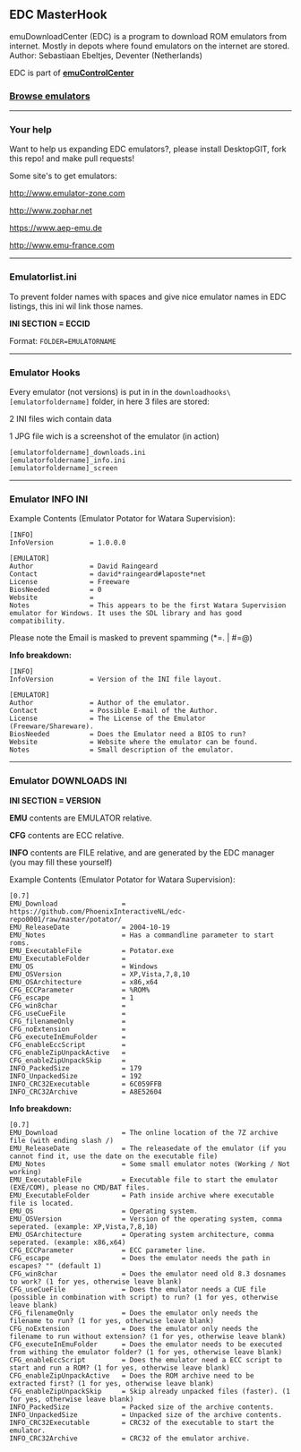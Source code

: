 ## EDC MasterHook

emuDownloadCenter (EDC) is a program to download ROM emulators from internet.
Mostly in depots where found emulators on the internet are stored.
Author: Sebastiaan Ebeltjes, Deventer (Netherlands)

EDC is part of [**emuControlCenter**](https://github.com/PhoenixInteractiveNL/emuControlCenter/wiki)

### [**Browse emulators**](https://github.com/PhoenixInteractiveNL/edc-masterhook/tree/master/downloadhooks#emulator-listings)
***
### Your help

Want to help us expanding EDC emulators?, please install DesktopGIT, fork this repo! and make pull requests!

Some site's to get emulators:

http://www.emulator-zone.com

http://www.zophar.net

https://www.aep-emu.de

http://www.emu-france.com

***
### Emulatorlist.ini

To prevent folder names with spaces and give nice emulator names in EDC listings, this ini wil link those names.

**INI SECTION = ECCID**

Format: `FOLDER=EMULATORNAME`
***
### Emulator Hooks

Every emulator (not versions) is put in in the `downloadhooks\[emulatorfoldername]` folder, in here 3 files are stored:

2 INI files wich contain data

1 JPG file wich is a screenshot of the emulator (in action)

    [emulatorfoldername]_downloads.ini
    [emulatorfoldername]_info.ini
    [emulatorfoldername]_screen
***
### Emulator INFO INI

Example Contents (Emulator Potator for Watara Supervision):

    [INFO]
    InfoVersion         = 1.0.0.0

    [EMULATOR]
    Author              = David Raingeard
    Contact             = david*raingeard#laposte*net
    License             = Freeware
    BiosNeeded          = 0
    Website             = 
    Notes               = This appears to be the first Watara Supervision emulator for Windows. It uses the SDL library and has good compatibility.

Please note the Email is masked to prevent spamming (*=. | #=@)

**Info breakdown:**

    [INFO]
    InfoVersion	        = Version of the INI file layout.

    [EMULATOR]
    Author              = Author of the emulator.
    Contact             = Possible E-mail of the Author.
    License             = The License of the Emulator (Freeware/Shareware).
    BiosNeeded          = Does the Emulator need a BIOS to run?
    Website             = Website where the emulator can be found.
    Notes               = Small description of the emulator.

***
### Emulator DOWNLOADS INI

**INI SECTION = VERSION**

**EMU** contents are EMULATOR relative.

**CFG** contents are ECC relative.

**INFO** contents are FILE relative, and are generated by the EDC manager (you may fill these yourself)

Example Contents (Emulator Potator for Watara Supervision):

    [0.7]
    EMU_Download                = https://github.com/PhoenixInteractiveNL/edc-repo0001/raw/master/potator/
    EMU_ReleaseDate             = 2004-10-19
    EMU_Notes                   = Has a commandline parameter to start roms.
    EMU_ExecutableFile          = Potator.exe
    EMU_ExecutableFolder        =
    EMU_OS                      = Windows
    EMU_OSVersion               = XP,Vista,7,8,10
    EMU_OSArchitecture          = x86,x64
    CFG_ECCParameter            = %ROM%
    CFG_escape                  = 1
    CFG_win8char                =
    CFG_useCueFile              =
    CFG_filenameOnly            =
    CFG_noExtension             =
    CFG_executeInEmuFolder      =
    CFG_enableEccScript         = 
    CFG_enableZipUnpackActive   =
    CFG_enableZipUnpackSkip     =
    INFO_PackedSize             = 179 
    INFO_UnpackedSize           = 192 
    INFO_CRC32Executable        = 6C059FFB 
    INFO_CRC32Archive           = A8E52604

**Info breakdown:**

    [0.7]
    EMU_Download                = The online location of the 7Z archive file (with ending slash /)
    EMU_ReleaseDate             = The releasedate of the emulator (if you cannot find it, use the date on the executable file)
    EMU_Notes                   = Some small emulator notes (Working / Not working)
    EMU_ExecutableFile          = Executable file to start the emulator (EXE/COM), please no CMD/BAT files.
    EMU_ExecutableFolder        = Path inside archive where executable file is located.
    EMU_OS                      = Operating system.
    EMU_OSVersion               = Version of the operating system, comma seperated. (example: XP,Vista,7,8,10)
    EMU_OSArchitecture          = Operating system architecture, comma seperated. (example: x86,x64)
    CFG_ECCParameter            = ECC parameter line.
    CFG_escape                  = Does the emulator needs the path in escapes? "" (default 1)
    CFG_win8char                = Does the emulator need old 8.3 dosnames to work? (1 for yes, otherwise leave blank)
    CFG_useCueFile              = Does the emulator needs a CUE file (possible in combination with script) to run? (1 for yes, otherwise leave blank)
    CFG_filenameOnly            = Does the emulator only needs the filename to run? (1 for yes, otherwise leave blank)
    CFG_noExtension             = Does the emulator only needs the filename to run without extension? (1 for yes, otherwise leave blank)
    CFG_executeInEmuFolder      = Does the emulator needs to be executed from withing the emulator folder? (1 for yes, otherwise leave blank)
    CFG_enableEccScript         = Does the emulator need a ECC script to start and run a ROM? (1 for yes, otherwise leave blank)
    CFG_enableZipUnpackActive   = Does the ROM archive need to be extracted first? (1 for yes, otherwise leave blank)
    CFG_enableZipUnpackSkip     = Skip already unpacked files (faster). (1 for yes, otherwise leave blank)
    INFO_PackedSize             = Packed size of the archive contents.
    INFO_UnpackedSize           = Unpacked size of the archive contents.
    INFO_CRC32Executable        = CRC32 of the executable to start the emulator.
    INFO_CRC32Archive           = CRC32 of the emulator archive.
